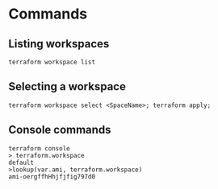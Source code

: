 # Commands

## Listing workspaces

`terraform workspace list`

## Selecting a workspace

`terraform workspace select <SpaceName>; terraform apply;`


## Console commands

```shell
terraform console
> terraform.workspace
default
>lookup(var.ami, terraform.workspace)
ami-oergffhHhjfjfig797d0
```